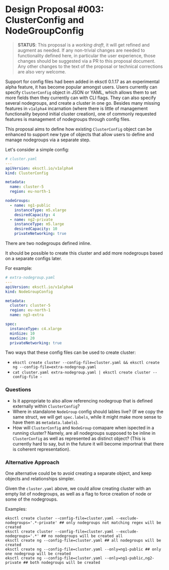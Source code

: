 # Design Proposal #003: ClusterConfig and NodeGroupConfig

> **STATUS**: This proposal is a _working draft_, it will get refined and augment as needed.
> If any non-trivial changes are needed to functionality defined here, in particular the user
> experience, those changes should be suggested via a PR to this proposal document.
> Any other changes to the text of the proposal or technical corrections are also very welcome.

Support for config files had been added in eksctl 0.1.17 as an experimental alpha feature, it has
become popular amongst users.
Users currently can specify `ClusterConfig` object in JSON or YAML, which allows them to set more
fields then they currently can with CLI flags. They can also specify several nodegroups,
and create a cluster in one go. Besides many missing features in `v1alpha4` incarnation (where there
is little of  management functionality beyond initial cluster creation), one of commonly requested
features is management of nodegroups through config files. 

This proposal aims to define how existing `ClusterConfig` object can be enhanced to support new type
of objects that allow users to define and manage nodegroups via a separate step.

Let's consider a simple config:

```YAML
# cluster.yaml
---
apiVersion: eksctl.io/v1alpha4
kind: ClusterConfig

metadata:
  name: cluster-5
  region: eu-north-1

nodeGroups:
  - name: ng1-public
    instanceType: m5.xlarge
    desiredCapacity: 4
  - name: ng2-private
    instanceType: m5.large
    desiredCapacity: 10
    privateNetworking: true
```

There are two nodegroups defined inline.

It should be possible to create this cluster and add more nodegroups based on a separate configs later.

For example:

```YAML
# extra-nodegroup.yaml
---
apiVersion: eksctl.io/v1alpha4
kind: NodeGroupConfig

metadata:
  cluster: cluster-5
  region: eu-north-1
  name: ng3-extra

spec:
  instanceType: c4.xlarge
  minSize: 10
  maxSize: 20
  privateNetworking: true
```

Two ways that these config files can be used to create cluster:

- `eksctl create cluster --config-file=cluster.yaml && eksctl create ng --config-file=extra-nodegroup.yaml`
- `cat cluster.yaml extra-nodegroup.yaml | eksctl create cluster --config-file -`

### Questions

- Is it appropriate to also allow referencing nodegroup that is defined externally within `ClusterConfig`?
- Where in standalone `NodeGroup` config should lables live? (If we copy the same struct, we will get `spec.labels`,
  while it might make more sense to have them as `metadata.labels`).
- How will `ClusterConfig` and `NodeGroup` comapare when ispected in a running cluster? Namely, are all nodegroups
  supposed to be inline in `ClusterConfig` as well as represented as distinct object? (This is currently hard to
  say,  but in the future it will become importnat that there is coherent representation).

### Alternative Approach

One alternative could be to avoid creating a separate object, and keep objects and relationships simpler.

Given the `cluster.yaml` above, we could allow creating cluster with an empty list of nodegroups, as well as
a flag to force creation of node or some of the nodegroups.

Examples:

```
eksctl create cluster --config-file=cluster.yaml --exclude-nodegroups='.*-private' ## only nodegroups not matching regex will be created
eksctl create cluster --config-file=cluster.yaml --exclude-nodegroups='.*' ## no nodegroups will be created all
eksctl create ng --config-file=cluster.yaml ## all nodegroups will be created
eksctl create ng --config-file=cluster.yaml --only=ng1-public ## only one nodegroup will be created
eksctl create ng --config-file=cluster.yaml --only=ng1-public,ng2-private ## both nodegroups will be created
```
